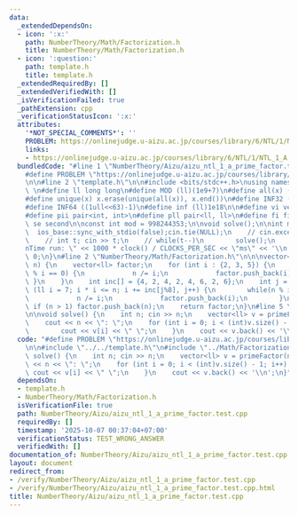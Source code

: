 ```yaml
---
data:
  _extendedDependsOn:
  - icon: ':x:'
    path: NumberTheory/Math/Factorization.h
    title: NumberTheory/Math/Factorization.h
  - icon: ':question:'
    path: template.h
    title: template.h
  _extendedRequiredBy: []
  _extendedVerifiedWith: []
  _isVerificationFailed: true
  _pathExtension: cpp
  _verificationStatusIcon: ':x:'
  attributes:
    '*NOT_SPECIAL_COMMENTS*': ''
    PROBLEM: https://onlinejudge.u-aizu.ac.jp/courses/library/6/NTL/1/NTL_1_A
    links:
    - https://onlinejudge.u-aizu.ac.jp/courses/library/6/NTL/1/NTL_1_A
  bundledCode: "#line 1 \"NumberTheory/Aizu/aizu_ntl_1_a_prime_factor.test.cpp\"\n\
    #define PROBLEM \"https://onlinejudge.u-aizu.ac.jp/courses/library/6/NTL/1/NTL_1_A\"\
    \n\n#line 2 \"template.h\"\n\n#include <bits/stdc++.h>\nusing namespace std;\n\
    \ \n#define ll long long\n#define MOD (ll)(1e9+7)\n#define all(x) (x).begin(),(x).end()\n\
    #define unique(x) x.erase(unique(all(x)), x.end())\n#define INF32 ((1ull<<31)-1)\n\
    #define INF64 ((1ull<<63)-1)\n#define inf (ll)1e18\n\n#define vi vector<int>\n\
    #define pii pair<int, int>\n#define pll pair<ll, ll>\n#define fi first\n#define\
    \ se second\n\nconst int mod = 998244353;\n\nvoid solve();\n\nint main(){\n  \
    \  ios_base::sync_with_stdio(false);cin.tie(NULL);\n    // cin.exceptions(cin.failbit);\n\
    \    // int t; cin >> t;\n    // while(t--)\n        solve();\n    cerr << \"\\\
    nTime run: \" << 1000 * clock() / CLOCKS_PER_SEC << \"ms\" << '\\n';\n    return\
    \ 0;\n}\n#line 2 \"NumberTheory/Math/Factorization.h\"\n\n\nvector<ll> primeFactor(ll\
    \ n) {\n    vector<ll> factor;\n    for (int i : {2, 3, 5}) {\n        while (n\
    \ % i == 0) {\n            n /= i;\n            factor.push_back(i);\n       \
    \ }\n    }\n    int inc[] = {4, 2, 4, 2, 4, 6, 2, 6};\n    int j = 0;\n    for\
    \ (ll i = 7; i * i <= n; i += inc[j%8], j++) {\n        while(n % i == 0) {\n\
    \            n /= i;\n            factor.push_back(i);\n        }\n    }\n   \
    \ if (n > 1) factor.push_back(n);\n    return factor;\n}\n#line 5 \"NumberTheory/Aizu/aizu_ntl_1_a_prime_factor.test.cpp\"\
    \n\nvoid solve() {\n    int n; cin >> n;\n    vector<ll> v = primeFactor(n);\n\
    \    cout << n << \": \";\n    for (int i = 0; i < (int)v.size() - 1; i++) {\n\
    \        cout << v[i] << \" \";\n    }\n    cout << v.back() << '\\n';\n}\n"
  code: "#define PROBLEM \"https://onlinejudge.u-aizu.ac.jp/courses/library/6/NTL/1/NTL_1_A\"\
    \n\n#include \"../../template.h\"\n#include \"../Math/Factorization.h\"\n\nvoid\
    \ solve() {\n    int n; cin >> n;\n    vector<ll> v = primeFactor(n);\n    cout\
    \ << n << \": \";\n    for (int i = 0; i < (int)v.size() - 1; i++) {\n       \
    \ cout << v[i] << \" \";\n    }\n    cout << v.back() << '\\n';\n}"
  dependsOn:
  - template.h
  - NumberTheory/Math/Factorization.h
  isVerificationFile: true
  path: NumberTheory/Aizu/aizu_ntl_1_a_prime_factor.test.cpp
  requiredBy: []
  timestamp: '2025-10-07 00:37:04+07:00'
  verificationStatus: TEST_WRONG_ANSWER
  verifiedWith: []
documentation_of: NumberTheory/Aizu/aizu_ntl_1_a_prime_factor.test.cpp
layout: document
redirect_from:
- /verify/NumberTheory/Aizu/aizu_ntl_1_a_prime_factor.test.cpp
- /verify/NumberTheory/Aizu/aizu_ntl_1_a_prime_factor.test.cpp.html
title: NumberTheory/Aizu/aizu_ntl_1_a_prime_factor.test.cpp
---
```

